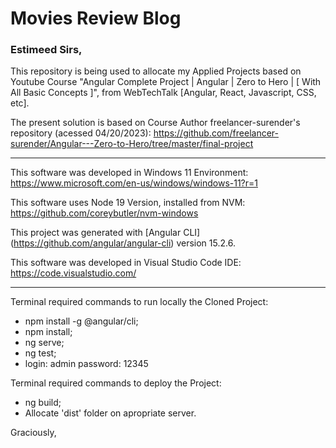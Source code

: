 # Movies Review Blog

### Estimeed Sirs,

This repository is being used to allocate my Applied Projects based on Youtube Course "Angular Complete Project | Angular | Zero to Hero | [ With All Basic Concepts ]", from WebTechTalk [Angular, React, Javascript, CSS, etc].

The present solution is based on Course Author freelancer-surender's repository (acessed 04/20/2023): https://github.com/freelancer-surender/Angular---Zero-to-Hero/tree/master/final-project

------------

This software was developed in Windows 11 Environment: https://www.microsoft.com/en-us/windows/windows-11?r=1

This software uses Node 19 Version, installed from NVM: https://github.com/coreybutler/nvm-windows

This project was generated with [Angular CLI] (https://github.com/angular/angular-cli) version 15.2.6.

This software was developed in Visual Studio Code IDE: https://code.visualstudio.com/

------------

Terminal required commands to run locally the Cloned Project:

- npm install -g @angular/cli;
- npm install;
- ng serve;
- ng test;
- login: admin password: 12345

Terminal required commands to deploy the Project:

- ng build;
- Allocate 'dist' folder on apropriate server.

Graciously,
